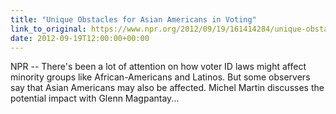 ```yaml
---
title: "Unique Obstacles for Asian Americans in Voting"
link_to_original: https://www.npr.org/2012/09/19/161414284/unique-obstacles-for-asian-americans-in-voting)  
date: 2012-09-19T12:00:00+00:00
---
```

  
NPR -- There's been a lot of attention on how voter ID laws might affect minority groups like African-Americans and Latinos. But some observers say that Asian Americans may also be affected. Michel Martin discusses the potential impact with Glenn Magpantay...

  


